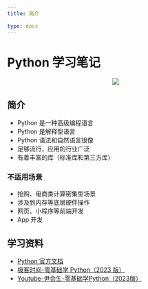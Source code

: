 ```yaml
---
title: 简介

type: docs
---
```


# Python 学习笔记

<div align="center"><img src="https://cdn.xiaobinqt.cn/xiaobinqt.io/20230726/9dea00d3781b4d79b785eec21c13475f.png" width=  /></div>

## 简介

+ Python 是一种高级编程语言
+ Python 是解释型语言
+ Python 语法和自然语言很像
+ 足够流行，应用的行业广泛
+ 有着丰富的库（标准库和第三方库）

### 不适用场景

+ 抢购、电商类计算密集型场景
+ 涉及到内存等底层硬件操作
+ 网页、小程序等前端开发
+ App 开发

## 学习资料

+ [Python 官方文档](https://docs.python.org/)
+ [极客时间-零基础学 Python（2023 版）](https://time.geekbang.org/course/intro/100310001)
+ [Youtube-尹会生-零基础学Python（2023版）](https://www.youtube.com/watch?v=Cp8COc1b1z8&list=PLtlSrYhs_2fQJo7gIZH55_EOWIewimzUe&ab_channel=%E5%BF%AB%E8%B6%A3%E5%AD%B8%E7%BF%92)


